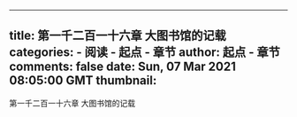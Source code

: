 
---
title: 第一千二百一十六章 大图书馆的记载
categories: 
    - 阅读
    - 起点 - 章节
author: 起点 - 章节
comments: false
date: Sun, 07 Mar 2021 08:05:00 GMT
thumbnail: 
---

<div>   
第一千二百一十六章 大图书馆的记载  
</div>
            